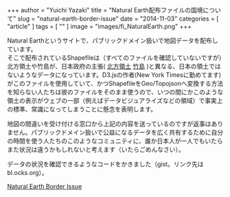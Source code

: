 +++
author = "Yuichi Yazaki"
title = "Natural Earth配布ファイルの国境について"
slug = "natural-earth-border-issue"
date = "2014-11-03"
categories = [
    "article"
]
tags = [
    ""
]
image = "images/fi_NaturalEarth.png"
+++

Natural Earthというサイトで、パブリックドメイン扱いで地図データを配布しています。  
そこで配布されているShapefileは（すべてのファイルを確認していないですが）北方領土や竹島が、日本政府の主張( [北方領土](http://www.mofa.go.jp/mofaj/area/hoppo/index.html) [竹島](http://www.mofa.go.jp/mofaj/area/takeshima/index.html) )と異なる、日本の領土ではないようなデータになっています。D3.jsの作者(New York Timesに勤めてます)がこのファイルを使用していて、かつShapefileをGeo/Topojsonへ変換する方法を知らない人たちは彼のファイルをそのまま使うので、いつの間にかこのような領土の表示がウェブの一部（例えばデータビジュアライズなどの領域）で事実上の標準、常識になってしまうことに懸念を表明します。

地図の間違いを受け付ける窓口から上記の内容を送っているのですが返事はありません。パブリックドメイン扱いで公益になるデータを広く共有するために自分の時間を使う人たちのこのようなコミュニティに、誰か日本人が一人でもいたらまた状況は違うかもしれないと考えます（いたらごめんなさい）。

データの状況を確認できるようなコードをかきました（gist。リンク先はbl.ocks.org）。

[Natural Earth Border Issue](http://bl.ocks.org/n1n9-jp/60b5c374fcf69999a785)
